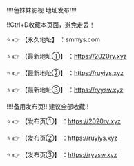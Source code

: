 ‼️‼️色妹妹影视 地址发布‼️‼️

‼️Ctrl+D收藏本页面，避免走丢！

⭐️ 👉 【永久地址】 ：smmys.com

⭐️ 👉 【最新地址①】 ：https://2020ry.xyz

⭐️ 👉 【最新地址②】 ：https://ruyiys.xyz

⭐️ 👉 【最新地址③】 ：https://ryysw.xyz

‼️‼️备用发布页‼️ 建议全部收藏‼️

⭐️ 👉 【发布页①】 ：https://2020ry.xyz

⭐️ 👉 【发布页②】 ：https://ruyiys.xyz

⭐️ 👉 【发布页③】 ：https://ryysw.xyz
